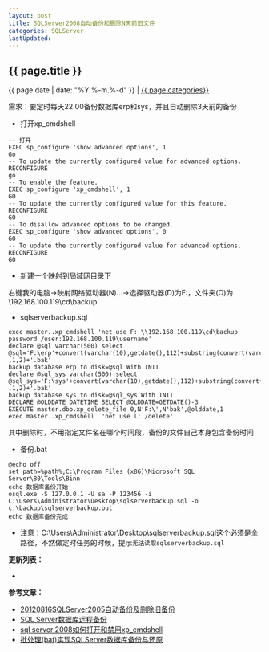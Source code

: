 ```yaml
---
layout: post
title: SQLServer2008自动备份和删除N天前旧文件
categories: SQLServer
lastUpdated: 
---
```


## {{ page.title }}

{{ page.date | date: "%Y.%-m.%-d" }} | <a href="/archive#{{ page.categories }}">{{ page.categories}}</a>

需求：要定时每天22:00备份数据库erp和sys，并且自动删除3天前的备份

* 打开xp_cmdshell

```
-- 打开
EXEC sp_configure 'show advanced options', 1
Go
-- To update the currently configured value for advanced options.
RECONFIGURE
go
-- To enable the feature.
EXEC sp_configure 'xp_cmdshell', 1
GO
-- To update the currently configured value for this feature.
RECONFIGURE
GO
-- To disallow advanced options to be changed.
EXEC sp_configure 'show advanced options', 0
GO
-- To update the currently configured value for advanced options.
RECONFIGURE
GO
```

* 新建一个映射到局域网目录下

右键我的电脑->映射网络驱动器(N)...->选择驱动器(D)为F:，文件夹(O)为\\192.168.100.119\cd\backup

* sqlserverbackup.sql

```
exec master..xp_cmdshell 'net use F: \\192.168.100.119\cd\backup password /user:192.168.100.119\username'
declare @sql varchar(500) select @sql='F:\erp'+convert(varchar(10),getdate(),112)+substring(convert(varchar(20),getdate(),108) ,1,2)+'.bak' 
backup database erp to disk=@sql With INIT
declare @sql_sys varchar(500) select @sql_sys='F:\sys'+convert(varchar(10),getdate(),112)+substring(convert(varchar(20),getdate(),108) ,1,2)+'.bak' 
backup database sys to disk=@sql_sys With INIT
DECLARE @OLDDATE DATETIME SELECT @OLDDATE=GETDATE()-3 
EXECUTE master.dbo.xp_delete_file 0,N'F:\',N'bak',@olddate,1 
exec master..xp_cmdshell  'net use l: /delete'
```
其中删除时，不用指定文件名在哪个时间段，备份的文件自己本身包含备份时间

* 备份.bat

```
@echo off  
set path=%path%;C:\Program Files (x86)\Microsoft SQL Server\80\Tools\Binn  
echo 数据库备份开始  
osql.exe -S 127.0.0.1 -U sa -P 123456 -i C:\Users\Administrator\Desktop\sqlserverbackup.sql -o c:\backup\sqlserverbackup.out  
echo 数据库备份完成  
```

* 注意：C:\Users\Administrator\Desktop\sqlserverbackup.sql这个必须是全路径，不然做定时任务的时候，提示`无法读取sqlserverbackup.sql`


**更新列表：**

*



**参考文章：**

* [20120816SQLServer2005自动备份及删除旧备份][1]
* [SQL Server数据库远程备份][2]
* [sql server 2008如何打开和禁用xp_cmdshell][3]
* [批处理(bat)实现SQLServer数据库备份与还原][4]

[1]: https://wenku.baidu.com/view/3b0b7d775acfa1c7aa00cc48.html
[2]: https://wenku.baidu.com/view/31fc7210f18583d0496459c9.html
[3]: http://blog.csdn.net/wiser/article/details/23434607
[4]: http://blog.csdn.net/smartsmile2012/article/details/75305164

